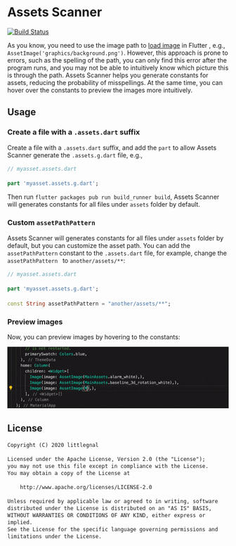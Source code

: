 # Assets Scanner
[![Build Status](https://api.cirrus-ci.com/github/littleGnAl/assets-scanner.svg)](https://cirrus-ci.com/github/littleGnAl/assets-scanner)

As you know, you need to use the image path to [load image](https://flutter.dev/docs/development/ui/assets-and-images#loading-images-1) in Flutter
, e.g., `AssetImage('graphics/background.png')`. However, this approach is prone to errors, such as the spelling of the path, you can only find this error after the program runs, and you may not be able to intuitively know which picture this is through the path. Assets Scanner helps you generate constants for assets, reducing the probability of misspellings. At the same time, you can hover over the constants to preview the images more intuitively.

## Usage
### Create a file with a `.assets.dart` suffix
Create a file with a `.assets.dart` suffix, and add the `part` to allow Assets Scanner generate the `.assets.g.dart` file, e.g.,
```dart
// myasset.assets.dart

part 'myasset.assets.g.dart';
```

Then run `flutter packages pub run build_runner build`, Assets Scanner will generates constants for all files under `assets` folder by default.

### Custom `assetPathPattern`
Assets Scanner will generates constants for all files under `assets` folder by default, but you can customize the asset path. You can add the `assetPathPattern` constant to the `.assets.dart` file, for example, change the `assetPathPattern ` to `another/assets/**`:
```dart
// myasset.assets.dart

part 'myasset.assets.g.dart';

const String assetPathPattern = "another/assets/**";
```

### Preview images
Now, you can preview images by hovering to the constants:

![](art/asset-preview.gif)

## License
    Copyright (C) 2020 littlegnal

    Licensed under the Apache License, Version 2.0 (the "License");
    you may not use this file except in compliance with the License.
    You may obtain a copy of the License at

        http://www.apache.org/licenses/LICENSE-2.0

    Unless required by applicable law or agreed to in writing, software
    distributed under the License is distributed on an "AS IS" BASIS,
    WITHOUT WARRANTIES OR CONDITIONS OF ANY KIND, either express or implied.
    See the License for the specific language governing permissions and
    limitations under the License.